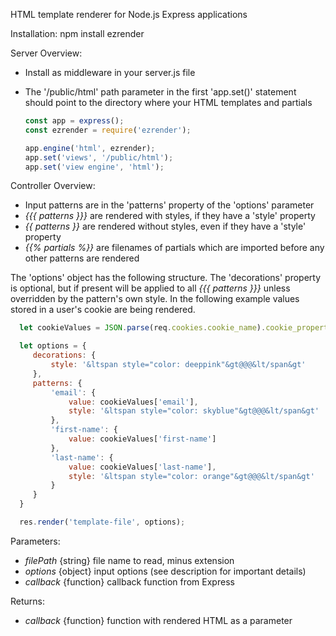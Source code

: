 HTML template renderer for Node.js Express applications

Installation:
  npm install ezrender

Server Overview:
  - Install as middleware in your server.js file
  - The '/public/html' path parameter in the first 'app.set()' statement should point to the directory where your HTML templates and partials

    ```javascript
    const app = express();
    const ezrender = require('ezrender');

    app.engine('html', ezrender);
    app.set('views', '/public/html');
    app.set('view engine', 'html');
    ```

Controller Overview:
  - Input patterns are in the 'patterns' property of the 'options' parameter
  - *{{{ patterns }}}* are rendered with styles, if they have a 'style' property
  - *{{ patterns }}* are rendered without styles, even if they have a 'style' property
  - *{{% partials %}}* are filenames of partials which are imported before any other patterns are rendered
  
  The 'options' object has the following structure. The 'decorations' property is optional, but if present will be applied to all *{{{ patterns }}}* unless overridden by the pattern's own style. In the following example values stored in a user's cookie are being rendered.

  ```javascript
    let cookieValues = JSON.parse(req.cookies.cookie_name).cookie_properties;

    let options = {
       decorations: {
           style: '&ltspan style="color: deeppink"&gt@@@&lt/span&gt'
       },
       patterns: {
           'email': {
               value: cookieValues['email'],
               style: '&ltspan style="color: skyblue"&gt@@@&lt/span&gt'
           },
           'first-name': {
               value: cookieValues['first-name']
           },
           'last-name': {
               value: cookieValues['last-name'],
               style: '&ltspan style="color: orange"&gt@@@&lt/span&gt'
           }
       }
    }

    res.render('template-file', options);
  ```

Parameters:
  - *filePath* {string} file name to read, minus extension
  - *options* {object} input options (see description for important details)
  - *callback* {function} callback function from Express

Returns:
  - *callback* {function} function with rendered HTML as a parameter